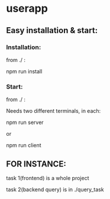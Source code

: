 # userapp

## Easy installation & start:

### Installation:

from ./ :

npm run install

### Start:

from ./ :

Needs two different terminals, in each:

npm run server

or

npm run client

## FOR INSTANCE:

task 1(frontend) is a whole project

task 2(backend query) is in ./query_task
